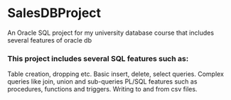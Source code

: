 # SalesDBProject
An Oracle SQL project for my university database course that includes several features of oracle db

### This project includes several SQL features such as:
Table creation, dropping etc.
Basic insert, delete, select queries.
Complex queries like join, union and sub-queries
PL/SQL features such as procedures, functions and triggers.
Writing to and from csv files.

